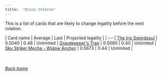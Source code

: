 ```yaml
---
title:  "Disco Inferno"
---
```


This is a list of cards that are likely to change legality before the next rotation.

| Card name | Average | Last | Projected legality |
| :-- |
[The Iris Swordsoul](https://db.ygoprodeck.com/card/?search=The%20Iris%20Swordsoul) | 0.5040 | 0.48 | Unlimited |
[Gravekeeper's Trap](https://db.ygoprodeck.com/card/?search=Gravekeeper's%20Trap) | 0.5080 | 0.40 | Unlimited |
[Sky Striker Mecha - Widow Anchor](https://db.ygoprodeck.com/card/?search=Sky%20Striker%20Mecha%20-%20Widow%20Anchor) | 0.5673 | 0.44 | Unlimited |

<br>

###### [Back home](index)